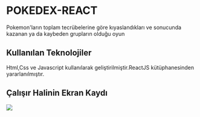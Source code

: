 <h1> POKEDEX-REACT </h1>

Pokemon'ların toplam tecrübelerine göre kıyaslandıkları ve sonucunda kazanan ya da kaybeden grupların olduğu oyun

<h2> Kullanılan Teknolojiler </h2>

Html,Css ve Javascript kullanılarak geliştirilmiştir.ReactJS kütüphanesinden yararlanılmıştır.

<h2> Çalışır Halinin Ekran Kaydı </h2>

![](react_pokedex.gif)
